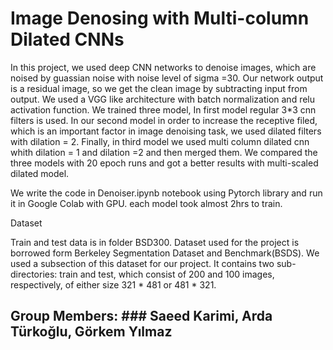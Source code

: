 # Image Denosing with Multi-column Dilated CNNs

In this project, we used deep CNN networks to denoise images, which are noised by guassian noise with noise level of sigma =30. Our network output is a residual image, so we get the clean image by subtracting input from output. We used a VGG like architecture with batch normalization and relu activation function. We trained three model, In first model regular 3*3 cnn filters is used. In our second model in order to increase the receptive filed, which is an important factor in image denoising task, we used dilated filters with dilation = 2. Finally, in third model we used multi column dilated cnn whith dilation = 1 and dilation =2 and then merged them. We compared the three models with 20 epoch runs and got a better results with multi-scaled dilated model.


We write the code in Denoiser.ipynb notebook using Pytorch library and run it in Google Colab with GPU. each model took almost 2hrs to train.

Dataset

Train and test data is in folder BSD300. Dataset used for the project is borrowed form Berkeley Segmentation Dataset and Benchmark(BSDS). We used a subsection of this dataset for our project. It contains two sub-directories: train and test, which consist of 200 and 100 images, respectively, of either size 321 * 481 or 481 * 321.

## Group Members: ### Saeed Karimi, Arda Türkoğlu, Görkem Yılmaz
